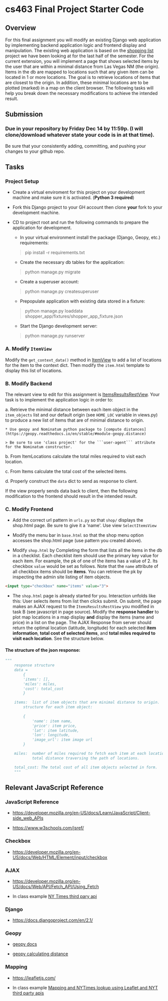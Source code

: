 # cs463 Final Project Starter Code

## Overview
For this final assignment you will modify an existing Django web application by implementing backend application logic and frontend display and manipulation. The existing web application is based on the [shopping list](https://github.com/rmedinahu/cs463-django-sl-01) project we have been looking at for the last half of the semester. For the current extension, you will implement a page that shows selected items by the user that are within a minimal distance from Las Vegas NM (the origin). Items in the db are mapped to locations such that any given item can be located in 1 or more locations. The goal is to retrieve locations of items that are closest to the origin. In addition, these minimal locations are to be plotted (marked) in a map on the client browser. The following tasks will help you break down the necessary modifications to achieve the intended result.

## Submission

### Due in your repository by Friday Dec 14 by 11:59p. (I will clone/download whatever state your code is in at that time).
Be sure that your consistently adding, committing, and pushing your changes to your github repo.

## Tasks

### Project Setup

* Create a virtual enviroment for this project on your development machine and make sure it is activated. (**Python 3 required**)

* Fork this Django project to your GH account then clone **your** fork to your development machine.

* CD to project root and run the following commands to prepare the application for development.

    * In your virtual environment install the package (Django, Geopy, etc.) requirements: 

    > pip install -r requirements.txt

    * Create the necessary db tables for the application: 

    > python manage.py migrate

    * Create a superuser account: 

    > python manage.py createsuperuser

    * Prepopulate application with existing data stored in a fixture: 

    > python manage.py loaddata shopper_app/fixtures/shopper_app_fixture.json

    * Start the Django development server: 

    > python manage.py runserver

### A. Modify ```ItemView```
Modify the ```get_context_data()``` method in [ItemView](https://github.com/rmedinahu/cs463-final-project-starter/blob/master/shopper_app/views.py#L20) to add a list of locations for the item to the context dict. Then modify the ```item.html``` template to display this list of locations.

### B. Modify Backend
The relevant view to edit for this assignment is [ItemsResultsRestView](https://github.com/rmedinahu/cs463-final-project-starter/blob/master/shopper_app/views.py#L55). Your task is to implement the application logic in order to: 

a. Retrieve the minimal distance between each item object in the ```item_objects``` list and our default origin (see ```HOME_LOC``` variable in views.py) to produce a new list of items that are of minimal distance to origin. 

    * Use geopy and Nominatum python package to [compute distances](https://geopy.readthedocs.io/en/stable/#module-geopy.distance)

    > Be sure to use 'class project' for the ```user-agent``` attribute for the Nominatum constructor.

b. From ItemLocations calculate the total miles required to visit each location.

c. From Items calculate the total cost of the selected items.

d. Properly construct the ```data``` dict to send as response to client.

If the view properly sends data back to client, then the following modification to the frontend should result in the intended result.

### C. Modify Frontend 
* Add the correct url pattern in ```urls.py``` so that ```shop/``` displays the shop.html page. Be sure to give it a 'name'. Use view ```SelectItemsView```

* Modify the menu bar in ```base.html``` so that the shop menu option accesses the shop.html page (use pattern you created above).

* Modify ```shop.html``` by Completing the form that lists all the items in the db in a checklist. Each checklist item should use the primary key value for each item. For example, the pk of one of the items has a value of 2. Its checkbox ```value``` would be set as follows. Note that the ```name``` attribute of all checkbox items should be **items**. You can retrieve the pk by inspecting the admin site listing of item objects.

```html
<input type="checkbox" name="items" value="3">
```

* The ```shop.html``` page is already started for you. Interaction unfolds like this: User selects items from list then clicks submit. On submit, the page makes an AJAX request to the ```ItemsResultsRestView``` you modified in task B (see javascript in page source). Modify the **response handler** to plot map locations in a map display **and** display the items (name and price) in a list on the page. The AJAX Response from server should return the optimal location (latitude, longitude) for each selected **item information**, **total cost of selected items**, and **total miles required to visit each location**. See the structure below.

#### The structure of the json response:

```python
"""
    response structure
    data = 
        {
        'items': [], 
        'miles': miles, 
        'cost': total_cost
        }

    items:  list of item objects that are minimal distance to origin.
        structure for each item object:
        
        {
            'name': item name, 
            'price': item price, 
            'lat': item latitude, 
            'lon': longitude, 
            'image_url': item image url
        }

    miles:  number of miles required to fetch each item at each location. The
            total distance traversing the path of locations.

    total_cost: The total cost of all item objects selected in form. 
    """

```

## Relevant JavaScript Reference

### JavaScript Reference
- https://developer.mozilla.org/en-US/docs/Learn/JavaScript/Client-side_web_APIs

- https://www.w3schools.com/jsref/

### Checkbox
- https://developer.mozilla.org/en-US/docs/Web/HTML/Element/input/checkbox

### AJAX
- https://developer.mozilla.org/en-US/docs/Web/API/Fetch_API/Using_Fetch

- In class example [NY Times third pary api](https://github.com/rmedinahu/cs463-final-project-starter/blob/master/examples/nytimes_lookup_solution.html)

### Django
- https://docs.djangoproject.com/en/2.1/

### Geopy
- [geopy docs](https://geopy.readthedocs.io/en/stable/#)

- [geopy calculating distance](https://geopy.readthedocs.io/en/stable/#module-geopy.distance)

### Mapping
- https://leafletjs.com/

- In class example [Mapping and NYTimes lookup using Leaflet and NYT third party apis](https://github.com/rmedinahu/cs463-final-project-starter/blob/master/examples/mapper-article.html)


